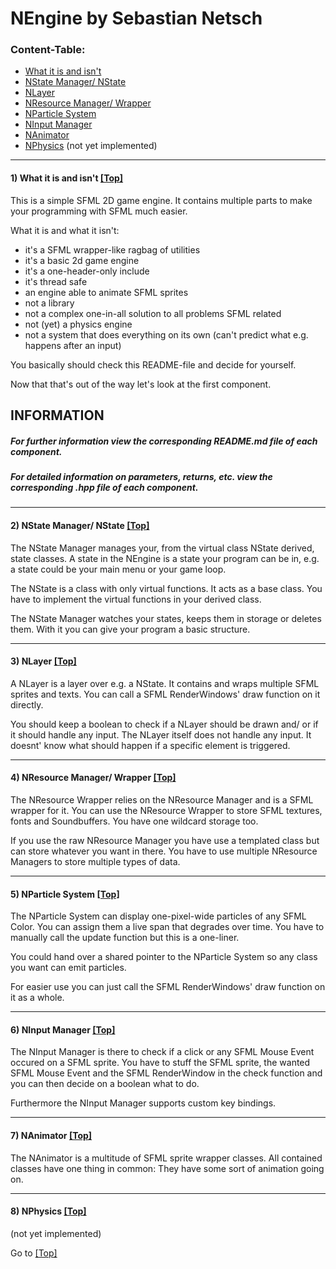 <a name="top" />

# NEngine by Sebastian Netsch

### Content-Table:
- [What it is and isn't](#introduction)
- [NState Manager/ NState](#nstate_manager)
- [NLayer](#nlayer)
- [NResource Manager/ Wrapper](#nresource_manager)
- [NParticle System](#nparticle_system)
- [NInput Manager](#ninput_manager)
- [NAnimator](#nanimator)
- [NPhysics](#nphysics) (not yet implemented)

---

#### <a name="introduction" /> 1) What it is and isn't [ [Top] ](#top)
This is a simple SFML 2D game engine.
It contains multiple parts to make your programming with SFML much easier.

What it is and what it isn't:
- it's a SFML wrapper-like ragbag of utilities
- it's a basic 2d game engine
- it's a one-header-only include
- it's thread safe
- an engine able to animate SFML sprites
- not a library
- not a complex one-in-all solution to all problems SFML related
- not (yet) a physics engine
- not a system that does everything on its own (can't predict what e.g. happens after an input)

You basically should check this README-file and decide for yourself.

Now that that's out of the way let's look at the first component.

## INFORMATION
##### For further information view the corresponding README.md file of each component.
##### For detailed information on parameters, returns, etc. view the corresponding .hpp file of each component.

---

#### <a name="nstate_manager" /> 2) NState Manager/ NState [ [Top] ](#top)
The NState Manager manages your, from the virtual class NState derived, state classes.
A state in the NEngine is a state your program can be in, e.g. a state could be your main menu or your game loop.

The NState is a class with only virtual functions. It acts as a base class.
You have to implement the virtual functions in your derived class.

The NState Manager watches your states, keeps them in storage or deletes them.
With it you can give your program a basic structure.

---

#### <a name="nlayer" /> 3) NLayer [ [Top] ](#top)
A NLayer is a layer over e.g. a NState. It contains and wraps multiple SFML sprites and texts.
You can call a SFML RenderWindows' draw function on it directly.

You should keep a boolean to check if a NLayer should be drawn and/ or if it should handle any input.
The NLayer itself does not handle any input. It doesnt' know what should happen if a specific element is triggered.

---

#### <a name="nresource_manager" /> 4) NResource Manager/ Wrapper [ [Top] ](#top)
The NResource Wrapper relies on the NResource Manager and is a SFML wrapper for it.
You can use the NResource Wrapper to store SFML textures, fonts and Soundbuffers. You have one wildcard storage too.

If you use the raw NResource Manager you have use a templated class but can store whatever you want in there.
You have to use multiple NResource Managers to store multiple types of data.

---

#### <a name="nparticle_system" /> 5) NParticle System [ [Top] ](#top)
The NParticle System can display one-pixel-wide particles of any SFML Color. You can assign them a live span that degrades over time.
You have to manually call the update function but this is a one-liner.

You could hand over a shared pointer to the NParticle System so any class you want can emit particles.

For easier use you can just call the SFML RenderWindows' draw function on it as a whole.

---

#### <a name="ninput_manager" /> 6) NInput Manager [ [Top] ](#top)
The NInput Manager is there to check if a click or any SFML Mouse Event occured on a SFML sprite.
You have to stuff the SFML sprite, the wanted SFML Mouse Event and the SFML RenderWindow in the check function and you can then decide on a boolean what to do.

Furthermore the NInput Manager supports custom key bindings.

---

#### <a name="nanimator" /> 7) NAnimator [ [Top] ](#top)
The NAnimator is a multitude of SFML sprite wrapper classes.
All contained classes have one thing in common: They have some sort of animation going on.

---

#### <a name="nphysics" /> 8) NPhysics [ [Top] ](#top)
(not yet implemented)

Go to [ [Top] ](#top)
